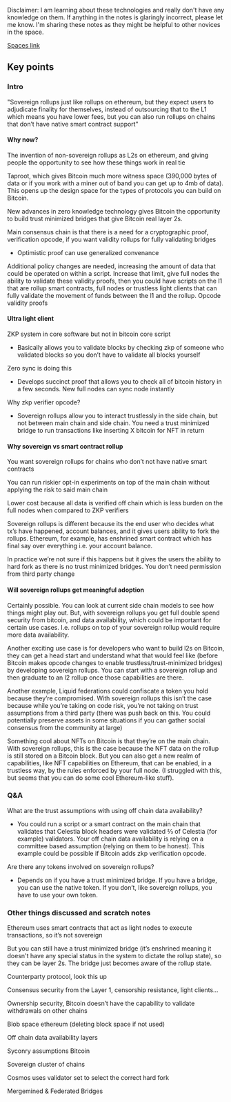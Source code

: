 Disclaimer: I am learning about these technologies and really don't have any knowledge on them. If anything in the notes is glaringly incorrect, please let me know. I'm sharing these notes as they might be helpful to other novices in the space.

[Spaces link](https://twitter.com/lightcoin/status/1633167389675143170)

## Key points

### Intro

"Sovereign rollups just like rollups on ethereum, but they expect users to adjudicate finality for themselves, instead of outsourcing that to the L1 which means you have lower fees, but you can also run rollups on chains that don’t have native smart contract support"

#### Why now?

The invention of non-sovereign rollups as L2s on ethereum, and giving people the opportunity to see how these things work in real tie

Taproot, which gives Bitcoin much more witness space (390,000 bytes of data or if you work with a miner out of band you can get up to 4mb of data). This opens up the design space for the types of protocols you can build on Bitcoin.

New advances in zero knowledge technology gives Bitcoin the opportunity to build trust minimized bridges that give Bitcoin real layer 2s.

Main consensus chain is that there is a need for a cryptographic proof, verification opcode, if you want validity rollups for fully validating bridges

- Optimistic proof can use generalized convenance

Additional policy changes are needed, increasing the amount of data that could be operated on within a script. Increase that limit, give full nodes the ability to validate these validity proofs, then you could have scripts on the l1 that are rollup smart contracts, full nodes or trustless light clients that can fully validate the movement of funds between the l1 and the rollup.
Opcode validity proofs

#### Ultra light client

ZKP system in core software but not in bitcoin core script

- Basically allows you to validate blocks by checking zkp of someone who validated blocks so you don’t have to validate all blocks yourself

Zero sync is doing this

- Develops succinct proof that allows you to check all of bitcoin history in a few seconds. New full nodes can sync node instantly

Why zkp verifier opcode?

- Sovereign rollups allow you to interact trustlessly in the side chain, but not between main chain and side chain. You need a trust minimized bridge to run transactions like inserting X bitcoin for NFT in return

#### Why sovereign vs smart contract rollup

You want sovereign rollups for chains who don’t not have native smart contracts

You can run riskier opt-in experiments on top of the main chain without applying the risk to said main chain

Lower cost because all data is verified off chain which is less burden on the full nodes when compared to ZKP verifiers

Sovereign rollups is different because its the end user who decides what tx’s have happened, account balances, and it gives users ability to fork the rollups. Ethereum, for example, has enshrined smart contract which has final say over everything i.e. your account balance.

In practice we’re not sure if this happens but it gives the users the ability to hard fork as there is no trust minimized bridges. You don’t need permission from third party change

#### Will sovereign rollups get meaningful adoption

Certainly possible. You can look at current side chain models to see how things might play out. But, with sovereign rollups you get full double spend security from bitcoin, and data availability, which could be important for certain use cases. I.e. rollups on top of your sovereign rollup would require more data availability.

Another exciting use case is for developers who want to build l2s on Bitcoin, they can get a head start and understand what that would feel like (before Bitcoin makes opcode changes to enable trustless/trust-minimized bridges) by developing sovereign rollups. You can start with a sovereign rollup and then graduate to an l2 rollup once those capabilities are there.

Another example, Liquid federations could confiscate a token you hold because they’re compromised. With sovereign rollups this isn’t the case because while you’re taking on code risk, you’re not taking on trust assumptions from a third party (there was push back on this. You could potentially preserve assets in some situations if you can gather social consensus from the community at large)

Something cool about NFTs on Bitcoin is that they’re on the main chain. With sovereign rollups, this is the case because the NFT data on the rollup is still stored on a Bitcoin block. But you can also get a new realm of capabilities, like NFT capabilities on Ethereum, that can be enabled, in a trustless way, by the rules enforced by your full node. (I struggled with this, but seems that you can do some cool Ethereum-like stuff).

### Q&A

What are the trust assumptions with using off chain data availability?

- You could run a script or a smart contract on the main chain that validates that Celestia block headers were validated ⅔ of Celestia (for example) validators. Your off chain data availability is relying on a committee based assumption (relying on them to be honest). This example could be possible if Bitcoin adds zkp verification opcode.

Are there any tokens involved on sovereign rollups?

- Depends on if you have a trust minimized bridge. If you have a bridge, you can use the native token. If you don’t, like sovereign rollups, you have to use your own token.

### Other things discussed and scratch notes

Ethereum uses smart contracts that act as light nodes to execute transactions, so it’s not sovereign

But you can still have a trust minimized bridge (it’s enshrined meaning it doesn't have any special status in the system to dictate the rollup state), so they can be layer 2s. The bridge just becomes aware of the rollup state.

Counterparty protocol, look this up

Consensus security from the Layer 1, censorship resistance, light clients...

Ownership security, Bitcoin doesn’t have the capability to validate withdrawals on other chains

Blob space ethereum (deleting block space if not used)

Off chain data availability layers

Syconry assumptions Bitcoin

Sovereign cluster of chains

Cosmos uses validator set to select the correct hard fork 

Mergemined & Federated Bridges
